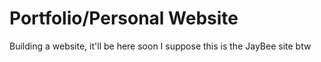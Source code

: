 # Portfolio/Personal Website
Building a website, it'll be here soon I suppose
this is the JayBee site btw
